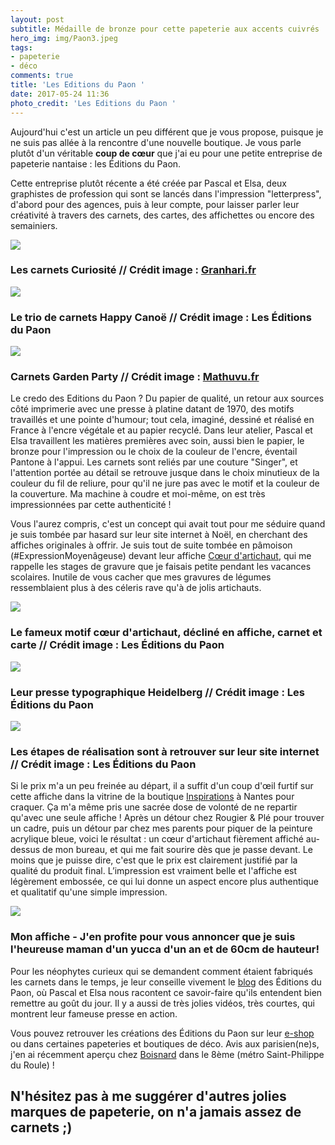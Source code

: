 ```yaml
---
layout: post
subtitle: Médaille de bronze pour cette papeterie aux accents cuivrés
hero_img: img/Paon3.jpeg
tags:
- papeterie
- déco
comments: true
title: 'Les Editions du Paon '
date: 2017-05-24 11:36
photo_credit: 'Les Editions du Paon '
---
```



Aujourd'hui c'est un article un peu différent que je vous propose, puisque je ne suis pas allée à la rencontre d'une nouvelle boutique. Je vous parle plutôt d'un véritable **coup de cœur** que j'ai eu pour une petite entreprise de papeterie nantaise : les Éditions du Paon.

Cette entreprise plutôt récente a été créée par Pascal et Elsa, deux graphistes de profession qui sont se lancés dans l'impression "letterpress", d'abord pour des agences, puis à leur compte, pour laisser parler leur créativité à travers des carnets, des cartes, des affichettes ou encore des semainiers.

![](/img/paon8.jpeg)

### Les carnets Curiosité // Crédit image : [Granhari.fr](http://granhari.fr/tous-les-articles/)

![](/img/PAon4%20(1).jpg)

### Le trio de carnets Happy Canoë // Crédit image : Les Éditions du Paon

![](/img/paon7.jpeg)

### Carnets Garden Party // Crédit image : [Mathuvu.fr](https://www.mathuvu.fr/?attachment_id=19034)

Le credo des Editions du Paon ? Du papier de qualité, un retour aux sources côté imprimerie avec une presse à platine datant de 1970, des motifs travaillés et une pointe d'humour; tout cela, imaginé, dessiné et réalisé en France à l'encre végétale et au papier recyclé. Dans leur atelier, Pascal et Elsa travaillent les matières premières avec soin, aussi bien le papier, le bronze pour l'impression ou le choix de la couleur de l'encre, éventail Pantone à l'appui. Les carnets sont reliés par une couture "Singer", et l'attention portée au détail se retrouve jusque dans le choix minutieux de la couleur du fil de reliure, pour qu'il ne jure pas avec le motif et la couleur de la couverture. Ma machine à coudre et moi-même, on est très impressionnées par cette authenticité !

Vous l'aurez compris, c'est un concept qui avait tout pour me séduire quand je suis tombée par hasard sur leur site internet à Noël, en cherchant des affiches originales à offrir. Je suis tout de suite tombée en pâmoison (#ExpressionMoyenâgeuse) devant leur affiche <a href="http://leseditionsdupaon.bigcartel.com/product/affichette-cur-artichaut-rose" class="">Cœur d'artichaut</a>, qui me rappelle les stages de gravure que je faisais petite pendant les vacances scolaires. Inutile de vous cacher que mes gravures de légumes ressemblaient plus à des céleris rave qu'à de jolis artichauts.

![](/img/paon10.jpeg)

### Le fameux motif cœur d'artichaut, décliné en affiche, carnet et carte // Crédit image : Les Éditions du Paon

<img src="/img/Paon2.jpeg" class="">

### Leur presse typographique Heidelberg // Crédit image : Les Éditions du Paon

![](/img/Paon1.jpeg)

### Les étapes de réalisation sont à retrouver sur leur site internet // Crédit image : Les Éditions du Paon

Si le prix m'a un peu freinée au départ, il a suffit d'un coup d'œil furtif sur cette affiche dans la vitrine de la boutique [Inspirations](http://www.inspirations.fr/) à Nantes pour craquer. Ça m'a même pris une sacrée dose de volonté de ne repartir qu'avec une seule affiche ! Après un détour chez Rougier & Plé pour trouver un cadre, puis un détour par chez mes parents pour piquer de la peinture acrylique bleue, voici le résultat : un cœur d'artichaut fièrement affiché au-dessus de mon bureau, et qui me fait sourire dès que je passe devant. Le moins que je puisse dire, c'est que le prix est clairement justifié par la qualité du produit final. L’impression est vraiment belle et l'affiche est légèrement embossée, ce qui lui donne un aspect encore plus authentique et qualitatif qu'une simple impression.

![](/img/IMG_1078.jpg)

### Mon affiche - J'en profite pour vous annoncer que je suis l'heureuse maman d'un yucca d'un an et de 60cm de hauteur!

Pour les néophytes curieux qui se demandent comment étaient fabriqués les carnets dans le temps, je leur conseille vivement le [blog](https://www.leseditionsdupaon.fr/blog/) des Éditions du Paon, où Pascal et Elsa nous racontent ce savoir-faire qu'ils entendent bien remettre au goût du jour. Il y a aussi de très jolies vidéos, très courtes, qui montrent leur fameuse presse en action.

Vous pouvez retrouver les créations des Éditions du Paon sur leur [e-shop](http://leseditionsdupaon.bigcartel.com/products) ou dans certaines papeteries et boutiques de déco. Avis aux parisien(ne)s, j'en ai récemment aperçu chez [Boisnard](http://www.boisnard.fr/) dans le 8ème (métro Saint-Philippe du Roule) !

## N'hésitez pas à me suggérer d'autres jolies marques de papeterie, on n'a jamais assez de carnets ;)